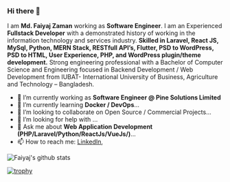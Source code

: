 ### Hi there 👋

I am **Md. Faiyaj Zaman** working as **Software Engineer**. I am an Experienced **Fullstack Developer** with a demonstrated history of working in the information technology and services industry. **Skilled in Laravel, React JS, MySql, Python, MERN Stack, RESTfull API’s, Flutter, PSD to WordPress, PSD to HTML, User Experience, PHP, and WordPress plugin/theme development.** Strong engineering professional with a Bachelor of Computer Science and Engineering focused in Backend Development / Web Development from IUBAT- International University of Business, Agriculture and Technology – Bangladesh.

- 🔭 I’m currently working as **Software Engineer @ Pine Solutions Limited**
- 🌱 I’m currently learning **Docker / DevOps**...
- 👯 I’m looking to collaborate on Open Source / Commercial Projects...
- 🤔 I’m looking for help with ...
- 💬 Ask me about **Web Application Development (PHP/Laravel/Python/ReactJs/VueJs/)**...
- 📫 How to reach me: 
    [LinkedIn](https://www.linkedin.com/in/faiyajz/),


![Faiyaj's github stats](https://github-readme-stats.vercel.app/api?username=faiyajz&show_icons=true&hide_border=true)

[![trophy](https://github-profile-trophy.vercel.app/?username=faiyajz)](https://github.com/faiyajz/github-profile-trophy)
